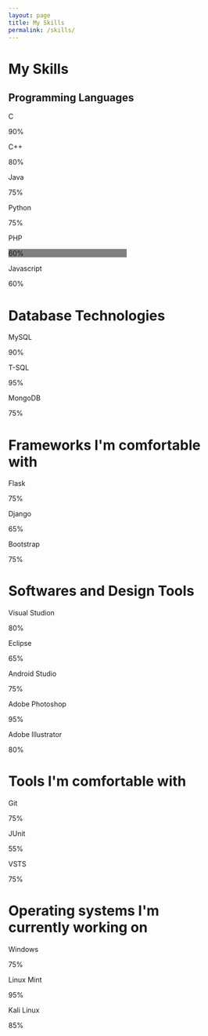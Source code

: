 ```yaml
---
layout: page
title: My Skills
permalink: /skills/
---
```


<html>
<head>
<meta name="viewport" content="width=device-width, initial-scale=1">
<style>
* {box-sizing: border-box}

.container {
  width: 100%;
  background-color: #ddd;
}

.skills {
  text-align: right;
  padding: 10px;
  color: white;
}

.html {width: 90%; background-color: #4CAF50;}
.css {width: 80%; background-color: #2196F3;}
.js {width: 65%; background-color: #f44336;}
.php {width: 60%; background-color: #808080;}
</style>
</head>
<body>

<h1>My Skills</h1>
<h2>Programming Languages</h2>
<p>C</p>
<div class="container">
  <div class="skills c">90%</div>
</div>

<p>C++</p>
<div class="container">
  <div class="skills c++">80%</div>
</div>

<p>Java</p>
<div class="container">
  <div class="skills java">75%</div>
</div>

<p>Python</p>
<div class="container">
  <div class="skills python">75%</div>
</div>

<p>PHP</p>
<div class="container">
  <div class="skills php">60%</div>
</div>

<p>Javascript</p>
<div class="container">
  <div class="skills javascript">60%</div>
</div>

<h1>Database Technologies</h1>
<p>MySQL</p>
<div class="container">
  <div class="skills mysql">90%</div>
</div>
<p>T-SQL</p>
<div class="container">
  <div class="skills tsql">95%</div>
</div>
<p>MongoDB</p>
<div class="container">
  <div class="skills mongodb">75%</div>
</div>

<h1>Frameworks I'm comfortable with</h1>
<p>Flask</p>
<div class="container">
  <div class="skills flask">75%</div>
</div>
<p>Django</p>
<div class="container">
  <div class="skills django">65%</div>
</div>
<p>Bootstrap</p>
<div class="container">
  <div class="skills flask">75%</div>
</div>

<h1> Softwares and Design Tools</h1>
<p>Visual Studion</p>
<div class="container">
  <div class="skills visualstudio">80%</div>
</div>
<p>Eclipse</p>
<div class="container">
  <div class="skills eclipse">65%</div>
</div>
<p>Android Studio</p>
<div class="container">
  <div class="skills androidstudio">75%</div>
</div>
<p>Adobe Photoshop</p>
<div class="container">
  <div class="skills photoshop">95%</div>
</div>
<p>Adobe Illustrator</p>
<div class="container">
  <div class="skills illustrator">80%</div>
</div>
<h1>Tools I'm comfortable with</h1>
<p>Git</p>
<div class="container">
  <div class="skills git">75%</div>
</div>
<p>JUnit</p>
<div class="container">
  <div class="skills junit">55%</div>
</div>
<p>VSTS</p>
<div class="container">
  <div class="skills vsts">75%</div>
</div>

<h1>Operating systems I'm currently working on</h1>
<p>Windows</p>
<div class="container">
  <div class="skills windows">75%</div>
</div>
<p>Linux Mint</p>
<div class="container">
  <div class="skills linux">95%</div>
</div>
<p>Kali Linux</p>
<div class="container">
  <div class="skills kali">85%</div>
</div>
</body>
</html>